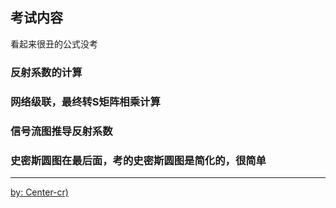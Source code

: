 
## 考试内容

看起来很丑的公式没考
### 反射系数的计算
### 网络级联，最终转S矩阵相乘计算
### 信号流图推导反射系数
### 史密斯圆图在最后面，考的史密斯圆图是简化的，很简单







--------------
[by: Center-cr)](https://github.com/Center-cr)
